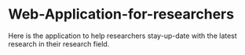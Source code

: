 # Web-Application-for-researchers
Here is the application to help researchers stay-up-date with the latest research in their research field.
